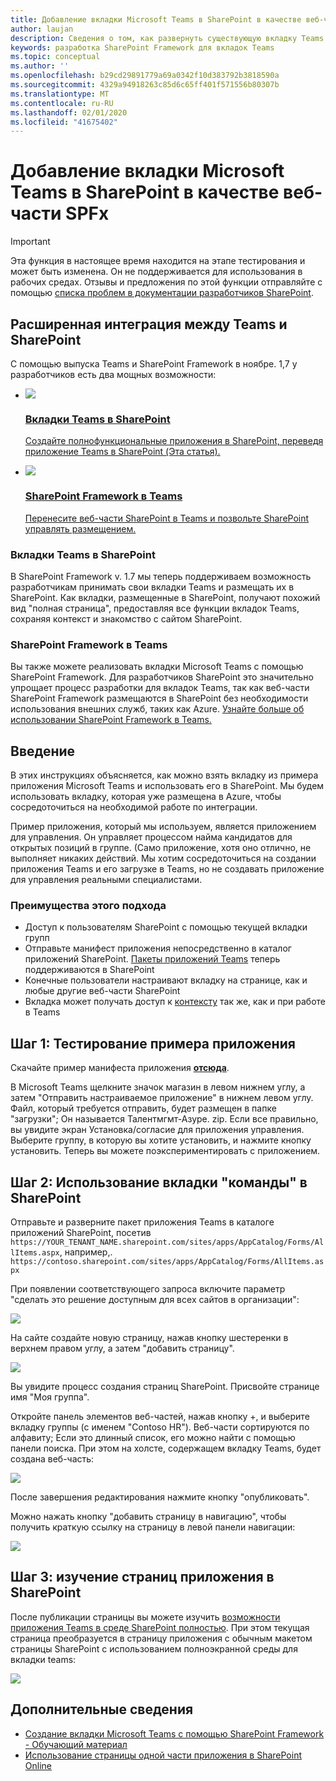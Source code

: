 ```yaml
---
title: Добавление вкладки Microsoft Teams в SharePoint в качестве веб-части SPFx
author: laujan
description: Сведения о том, как развернуть существующую вкладку Teams в SharePoint в качестве веб-части SharePoint Framework.
keywords: разработка SharePoint Framework для вкладок Teams
ms.topic: conceptual
ms.author: ''
ms.openlocfilehash: b29cd29891779a69a0342f10d383792b3818590a
ms.sourcegitcommit: 4329a94918263c85d6c65ff401f571556b80307b
ms.translationtype: MT
ms.contentlocale: ru-RU
ms.lasthandoff: 02/01/2020
ms.locfileid: "41675402"
---
```

# <a name="adding-a-microsoft-teams-tab-in-sharepoint-as-an-spfx-web-part"></a>Добавление вкладки Microsoft Teams в SharePoint в качестве веб-части SPFx

> [!IMPORTANT]
> Эта функция в настоящее время находится на этапе тестирования и может быть изменена. Он не поддерживается для использования в рабочих средах. Отзывы и предложения по этой функции отправляйте с помощью [списка проблем в документации разработчиков SharePoint](https://github.com/SharePoint/sp-dev-docs/issues).

## <a name="rich-integration-between-teams-and-sharepoint"></a>Расширенная интеграция между Teams и SharePoint

С помощью выпуска Teams и SharePoint Framework в ноябре. 1,7 у разработчиков есть два мощных возможности:

<ul  class="panelContent cardsC">
<li>
    <a href="#introduction">
        <div class="cardSize">
            <div class="cardPadding">
                <div class="card">
                    <div class="cardImageOuter">
                        <div class="cardImage bgdAccent1">
                            <img src="~/assets/images/tabs/tabs-in-sharepoint/image084.png" />
                        </div>
                    </div>
                    <div class="cardText">
                        <h3>Вкладки Teams в SharePoint</h3>
                        <p>Создайте полнофункциональные приложения в SharePoint, переведя приложение Teams в SharePoint (Эта статья).</p>
                    </div>
                </div>
            </div>
        </div>
    </a>
</li>
<li>
    <a href="https://docs.microsoft.com/sharepoint/dev/spfx/web-parts/get-started/using-web-part-as-ms-teams-tab">
        <div class="cardSize">
            <div class="cardPadding">
                <div class="card">
                    <div class="cardImageOuter">
                        <div class="cardImage bgdAccent1">
                            <img src="~/assets/images/tabs/tabs-in-sharepoint/SharePoint-web-part-exposed-as-a-Tab-in-Microsoft-Teams.png" />
                        </div>
                    </div>
                    <div class="cardText">
                        <h3>SharePoint Framework в Teams</h3>
                        <p>Перенесите веб-части SharePoint в Teams и позвольте SharePoint управлять размещением.</p>
                    </div>
                </div>
            </div>
        </div>
    </a>
</li>
</ul>

### <a name="teams-tabs-in-sharepoint"></a>Вкладки Teams в SharePoint

В SharePoint Framework v. 1.7 мы теперь поддерживаем возможность разработчикам принимать свои вкладки Teams и размещать их в SharePoint. Как вкладки, размещенные в SharePoint, получают похожий вид "полная страница", предоставляя все функции вкладок Teams, сохраняя контекст и знакомство с сайтом SharePoint.

### <a name="sharepoint-framework-in-teams"></a>SharePoint Framework в Teams

Вы также можете реализовать вкладки Microsoft Teams с помощью SharePoint Framework. Для разработчиков SharePoint это значительно упрощает процесс разработки для вкладок Teams, так как веб-части SharePoint Framework размещаются в SharePoint без необходимости использования внешних служб, таких как Azure. [Узнайте больше об использовании SharePoint Framework в Teams.](/sharepoint/dev/spfx/web-parts/get-started/using-web-part-as-ms-teams-tab)

## <a name="introduction"></a>Введение

В этих инструкциях объясняется, как можно взять вкладку из примера приложения Microsoft Teams и использовать его в SharePoint. Мы будем использовать вкладку, которая уже размещена в Azure, чтобы сосредоточиться на необходимой работе по интеграции.

Пример приложения, который мы используем, является приложением для управления. Он управляет процессом найма кандидатов для открытых позиций в группе. (Само приложение, хотя оно отлично, не выполняет никаких действий. Мы хотим сосредоточиться на создании приложения Teams и его загрузке в Teams, но не создавать приложение для управления реальными специалистами.

### <a name="benefits-of-this-approach"></a>Преимущества этого подхода

- Доступ к пользователям SharePoint с помощью текущей вкладки групп
- Отправьте манифест приложения непосредственно в каталог приложений SharePoint. [Пакеты приложений Teams](~/concepts/build-and-test/apps-package.md) теперь поддерживаются в SharePoint
- Конечные пользователи настраивают вкладку на странице, как и любые другие веб-части SharePoint
- Вкладка может получать доступ к [контексту](~/tabs/how-to/access-teams-context.md) так же, как и при работе в Teams

## <a name="step-1-testing-the-sample-app"></a>Шаг 1: Тестирование примера приложения

Скачайте пример манифеста приложения [**отсюда**](https://github.com/MicrosoftDocs/msteams-docs/raw/master/msteams-platform/assets/downloads/TalentMgmt-Azure.zip).

В Microsoft Teams щелкните значок магазин в левом нижнем углу, а затем "Отправить настраиваемое приложение" в нижнем левом углу. Файл, который требуется отправить, будет размещен в папке "загрузки"; Он называется Талентмгмт-Азуре. zip. Если все правильно, вы увидите экран Установка/согласие для приложения управления. Выберите группу, в которую вы хотите установить, и нажмите кнопку установить. Теперь вы можете поэкспериментировать с приложением.

## <a name="step-2-using-the-teams-tab-in-sharepoint"></a>Шаг 2: Использование вкладки "команды" в SharePoint

Отправьте и разверните пакет приложения Teams в каталоге приложений SharePoint, посетив `https://YOUR_TENANT_NAME.sharepoint.com/sites/apps/AppCatalog/Forms/AllItems.aspx`, например,. `https://contoso.sharepoint.com/sites/apps/AppCatalog/Forms/AllItems.aspx`

При появлении соответствующего запроса включите параметр "сделать это решение доступным для всех сайтов в организации":

![](~/assets/images/tabs/tabs-in-sharepoint/image065.png)

На сайте создайте новую страницу, нажав кнопку шестеренки в верхнем правом углу, а затем "добавить страницу".

![](~/assets/images/tabs/tabs-in-sharepoint/image066.png)

Вы увидите процесс создания страниц SharePoint. Присвойте странице имя "Моя группа".

Откройте панель элементов веб-частей, нажав кнопку +, и выберите вкладку группы (с именем "Contoso HR"). Веб-части сортируются по алфавиту; Если это длинный список, его можно найти с помощью панели поиска. При этом на холсте, содержащем вкладку Teams, будет создана веб-часть:

![](~/assets/images/tabs/tabs-in-sharepoint/image071.png)

После завершения редактирования нажмите кнопку "опубликовать".

Можно нажать кнопку "добавить страницу в навигацию", чтобы получить краткую ссылку на страницу в левой панели навигации:

![](~/assets/images/tabs/tabs-in-sharepoint/image073.png)

## <a name="step-3-explore-app-pages-in-sharepoint"></a>Шаг 3: изучение страниц приложения в SharePoint

После публикации страницы вы можете изучить [возможности приложения Teams в среде SharePoint полностью](/sharepoint/dev/spfx/web-parts/single-part-app-pages). При этом текущая страница преобразуется в страницу приложения с обычным макетом страницы SharePoint с использованием полноэкранной среды для вкладки teams:

![](~/assets/images/tabs/tabs-in-sharepoint/image085.png)

## <a name="more-information"></a>Дополнительные сведения

- [Создание вкладки Microsoft Teams с помощью SharePoint Framework - Обучающий материал](/sharepoint/dev/spfx/web-parts/get-started/using-web-part-as-ms-teams-tab)
- [Использование страницы одной части приложения в SharePoint Online](/sharepoint/dev/spfx/web-parts/single-part-app-pages)
